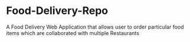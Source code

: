 # Food-Delivery-Repo
A Food Delivery Web Application that allows user to order particular food items which are collaborated with multiple Restaurants
